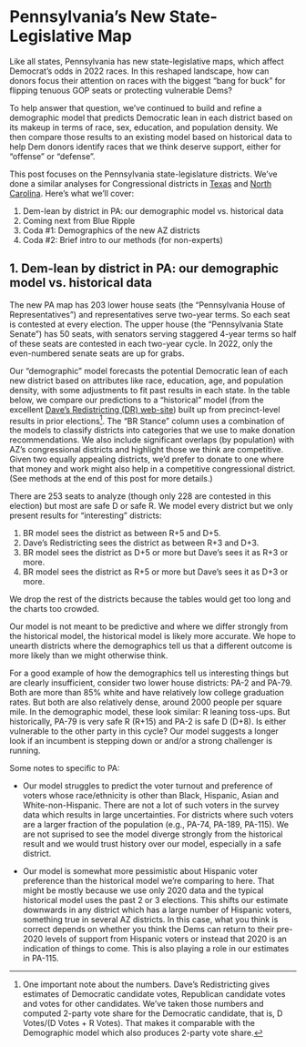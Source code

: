 # Pennsylvania’s New State-Legislative Map

Like all states, Pennsylvania has new state-legislative maps,
which affect Democrat’s odds in 2022 races.
In this reshaped landscape,
how can donors focus their attention on races with the biggest “bang for buck”
for flipping tenuous GOP seats or protecting vulnerable Dems?

To help answer that question, we’ve continued to build and refine
a demographic model that predicts Democratic lean in each district based on its
makeup in terms of race, sex, education, and population density.
We then compare those results to an existing model based on historical
data to help Dem donors identify races that we think deserve support, either
for “offense” or “defense”.

This post focuses on the Pennsylvania state-legislature districts.
We’ve done a similar analyses for Congressional districts
in [Texas][TXPost] and [North Carolina][NCPost].
Here’s what we’ll cover:

[TXPost]: https://blueripple.github.io/research/NewMaps/TX_Congressional/post.html
[NCPost]: https://blueripple.github.io/research/NewMaps/NC_Congressional/post.html

1. Dem-lean by district in PA: our demographic model vs. historical data
2. Coming next from Blue Ripple
3. Coda #1: Demographics of the new AZ districts
4. Coda #2: Brief intro to our methods (for non-experts)

## 1. Dem-lean by district in PA: our demographic model vs. historical data
The new PA map has 203 lower house seats (the “Pennsylvania House of Representatives”)
and representatives serve two-year terms.  So each seat is contested at every
election. The upper house (the “Pennsylvania State Senate”) has 50 seats, with
senators serving staggered 4-year terms so half of these seats are contested in
each two-year cycle. In 2022, only the even-numbered senate seats are up for grabs.

Our “demographic” model forecasts the potential Democratic lean of each
new district based on attributes like race, education, age, and
population density, with some adjustments to fit past results in each state.
In the table below,
we compare our predictions to a “historical” model (from the excellent
[Dave’s Redistricting (DR) web-site][DavesR]) built up from precinct-level
results in prior elections[^voteShare]. The “BR Stance” column uses a combination
of the models to classify districts into categories that we use to make donation
recommendations.
We also include significant overlaps (by population) with AZ’s congressional
districts and highlight those we think are competitive.
Given two equally appealing districts, we’d prefer to donate
to one where that money and work might also help in a competitive congressional district.
(See methods at the end of this post for more details.)

[DavesR]: https://davesredistricting.org/maps#aboutus

[^voteShare]: One important note about the numbers. Dave’s Redistricting gives
estimates of Democratic candidate votes, Republican candidate votes and votes
for other candidates.  We’ve taken those numbers and computed 2-party vote share
for the Democratic candidate, that is, D Votes/(D Votes + R Votes). That makes it
comparable with the Demographic model which also produces 2-party vote share.

There are 253 seats to analyze (though only 228 are contested in this election)
but most are safe D or safe R.  We model every district but we only
present results for “interesting” districts:

1. BR model sees the district as between R+5 and D+5.
2. Dave’s Redistricting sees the district as between R+3 and D+3.
3. BR model sees the district as D+5 or more but Dave’s sees it as R+3 or more.
4. BR model sees the district as R+5 or more but Dave’s sees it as D+3 or more.

We drop the rest of the districts because the tables would get too long and the charts too crowded.

Our model is not meant to be predictive
and where we differ strongly from the historical model,
the historical model is likely more accurate.
We hope to unearth districts where the demographics tell
us that a different outcome is more likely than we might otherwise think.

For a good example of how the demographics tell us interesting things but are clearly
insufficient, consider two lower house districts: PA-2 and PA-79.  Both are more than 85% white
and have relatively low college graduation rates.  But both are also relatively dense, around
2000 people per square mile. In the demographic model, these look similar: R leaning toss-ups.
But historically, PA-79 is very safe R (R+15) and PA-2 is safe D (D+8). Is either vulnerable to
the other party in this cycle? Our model suggests a longer look if an incumbent is
stepping down or and/or a strong challenger is running.

Some notes to specific to PA:

- Our model struggles to predict the voter turnout and preference
  of voters whose race/ethnicity is other than Black, Hispanic, Asian and White-non-Hispanic.
  There are not a lot of such voters in the survey data which results in large uncertainties. For
  districts where such voters are a larger fraction of the population (e.g., PA-74, PA-189, PA-115).
  We are not suprised to see the model diverge strongly from the historical result and we would trust
  history over our model, especially in a safe district.

- Our model is somewhat more pessimistic about Hispanic voter preference than the historical model
  we’re comparing to here.  That might be mostly because we use only 2020 data and the typical
  historical model uses the past 2 or 3 elections. This shifts our estimate downwards in any
  district which has a large number of Hispanic voters, something true in several AZ districts.
  In this case, what you think is correct depends on whether you think the Dems can return to
  their pre-2020 levels of support from Hispanic voters or instead that 2020 is an indication
  of things to come. This is also playing a role in our estimates in PA-115.
